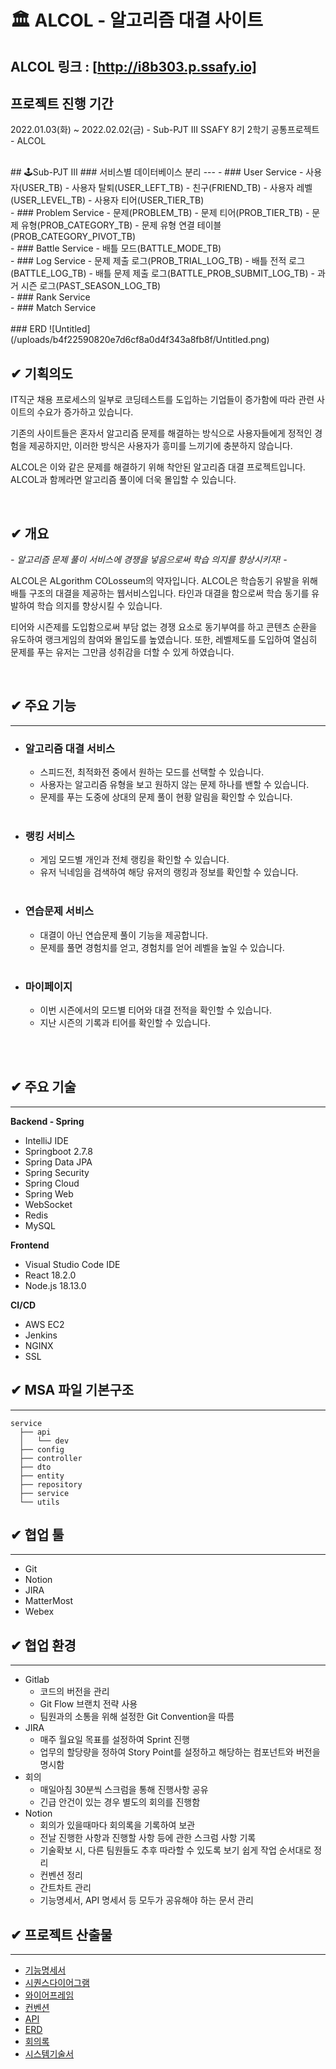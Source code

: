 # 🏛 ALCOL - 알고리즘 대결 사이트


## ALCOL 링크 : [http://i8b303.p.ssafy.io]


## 프로젝트 진행 기간
2022.01.03(화) ~ 2022.02.02(금) - Sub-PJT Ⅲ
SSAFY 8기 2학기 공통프로젝트 - ALCOL

</br>
## 🕹Sub-PJT Ⅲ
### 서비스별 데이터베이스 분리
---
- ### User Service
    - 사용자(USER_TB)
    - 사용자 탈퇴(USER_LEFT_TB)
    - 친구(FRIEND_TB)
    - 사용자 레벨(USER_LEVEL_TB)
    - 사용자 티어(USER_TIER_TB)
    <br/>
- ### Problem Service
    - 문제(PROBLEM_TB)
    - 문제 티어(PROB_TIER_TB)
    - 문제 유형(PROB_CATEGORY_TB)
    - 문제 유형 연결 테이블(PROB_CATEGORY_PIVOT_TB)
    <br/>
- ### Battle Service
    - 배틀 모드(BATTLE_MODE_TB)
    <br/>
- ### Log Service
    - 문제 제출 로그(PROB_TRIAL_LOG_TB)
    - 배틀 전적 로그(BATTLE_LOG_TB)
    - 배틀 문제 제출 로그(BATTLE_PROB_SUBMIT_LOG_TB)
    - 과거 시즌 로그(PAST_SEASON_LOG_TB)
    <br/>
- ### Rank Service
    <br/>
- ### Match Service
    <br/>

</br>
### ERD
![Untitled](/uploads/b4f22590820e7d6cf8a0d4f343a8fb8f/Untitled.png)
</br>

## ✔ 기획의도
IT직군 채용 프로세스의 일부로 코딩테스트를 도입하는 기업들이 증가함에 따라 관련 사이트의 수요가 증가하고 있습니다.

기존의 사이트들은 혼자서 알고리즘 문제를 해결하는 방식으로 사용자들에게 정적인 경험을 제공하지만, 이러한 방식은 사용자가 흥미를 느끼기에 충분하지 않습니다.

ALCOL은 이와 같은 문제를 해결하기 위해 착안된 알고리즘 대결 프로젝트입니다. ALCOL과 함께라면 알고리즘 풀이에 더욱 몰입할 수 있습니다.


</br>

## ✔ 개요
*- 알고리즘 문제 풀이 서비스에 경쟁을 넣음으로써 학습 의지를 향상시키자! -*  

ALCOL은 ALgorithm COLosseum의 약자입니다.
ALCOL은 학습동기 유발을 위해 배틀 구조의 대결을 제공하는 웹서비스입니다. 타인과 대결을 함으로써 학습 동기를 유발하여 학습 의지를 향상시킬 수 있습니다.

티어와 시즌제를 도입함으로써 부담 없는 경쟁 요소로 동기부여를 하고 콘텐츠 순환을 유도하여 랭크게임의 참여와 몰입도를 높였습니다. 또한, 레벨제도를 도입하여 열심히 문제를 푸는 유저는 그만큼 성취감을 더할 수 있게 하였습니다.


</br>

## ✔ 주요 기능
---
- ### 알고리즘 대결 서비스
    - 스피드전, 최적화전 중에서 원하는 모드를 선택할 수 있습니다.
    - 사용자는 알고리즘 유형을 보고 원하지 않는 문제 하나를 밴할 수 있습니다.
    - 문제를 푸는 도중에 상대의 문제 풀이 현황 알림을 확인할 수 있습니다.
    <br/>
- ### 랭킹 서비스
    - 게임 모드별 개인과 전체 랭킹을 확인할 수 있습니다.
    - 유저 닉네임을 검색하여 해당 유저의 랭킹과 정보를 확인할 수 있습니다.
    <br/>
- ### 연습문제 서비스
    - 대결이 아닌 연습문제 풀이 기능을 제공합니다.
    - 문제를 풀면 경험치를 얻고, 경험치를 얻어 레벨을 높일 수 있습니다.
    <br/>
- ### 마이페이지
    - 이번 시즌에서의 모드별 티어와 대결 전적을 확인할 수 있습니다.
    - 지난 시즌의 기록과 티어를 확인할 수 있습니다.
    <br/>

</br>

## ✔ 주요 기술
---

**Backend - Spring**
- IntelliJ IDE
- Springboot 2.7.8
- Spring Data JPA
- Spring Security
- Spring Cloud
- Spring Web
- WebSocket
- Redis
- MySQL

**Frontend**
- Visual Studio Code IDE
- React 18.2.0
- Node.js 18.13.0

**CI/CD**
- AWS EC2
- Jenkins
- NGINX
- SSL

## ✔ MSA 파일 기본구조
---
```
service
  ├── api
  │   └── dev
  ├── config
  ├── controller
  ├── dto
  ├── entity
  ├── repository
  ├── service
  └── utils
```


## ✔ 협업 툴
---
- Git
- Notion
- JIRA
- MatterMost
- Webex

## ✔ 협업 환경
---
- Gitlab
  - 코드의 버전을 관리
  - Git Flow 브랜치 전략 사용
  - 팀원과의 소통을 위해 설정한 Git Convention을 따름
- JIRA
  - 매주 월요일 목표를 설정하여 Sprint 진행
  - 업무의 할당량을 정하여 Story Point를 설정하고 해당하는 컴포넌트와 버전을 명시함
- 회의
  - 매일아침 30분씩 스크럼을 통해 진행사항 공유
  - 긴급 안건이 있는 경우 별도의 회의를 진행함
- Notion
  - 회의가 있을때마다 회의록을 기록하여 보관
  - 전날 진행한 사항과 진행할 사항 등에 관한 스크럼 사항 기록
  - 기술확보 시, 다른 팀원들도 추후 따라할 수 있도록 보기 쉽게 작업 순서대로 정리
  - 컨벤션 정리
  - 간트차트 관리
  - 기능명세서, API 명세서 등 모두가 공유해야 하는 문서 관리

## ✔ 프로젝트 산출물
---
- [기능명세서](https://blushing-friend-fae.notion.site/9b486ee135fd4411a3b36f5a5b6a5894)
- [시퀀스다이어그램](https://www.figma.com/file/vyjwu7DsXiuFn20tJ9e07v/User-Flow?t=OJhV1EWLoFnaFHIp-0)
- [와이어프레임](https://www.figma.com/file/VHlwCDfrbRYxbhY3gxLO5r/UI?t=TQoZZjmzCwyifvzN-6)
- [컨벤션](https://blushing-friend-fae.notion.site/e3b2e67c015b44bbabbde02d8a32ef0a)
- [API](https://blushing-friend-fae.notion.site/API-84eacb82e6614561a3456764761e8fe1)
- [ERD](https://blushing-friend-fae.notion.site/ERD-a3f7f107e10d48f2ad4509eb8eb11819)
- [회의록](https://blushing-friend-fae.notion.site/TEAM-J6IX-4319b50de1bf4cb58222b889304ccef4)
- [시스템기술서](https://blushing-friend-fae.notion.site/735840ca0f694c30b366eda4774e31f7)
